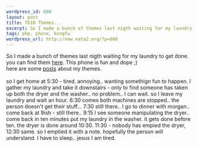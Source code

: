 ```yaml
--- 
wordpress_id: 688
layout: post
title: T610 Themes...
excerpt: So I made a bunch of themes last nigth waiting for my laundry to get done. you can find them here. This phone is fun and dope ;)here are some posts about my themes.so I get home at 5:30 - tired. annoying.. wanting somethign fun to happen. I ga...
tags: php, phone, kungfu
wordpress_url: http://new.nata2.org/?p=688
---
```

So I made a bunch of themes last nigth waiting for my laundry to get done. you can find them <a href="http://ironkungfu.com/wiki/index.php/t610%20themes">here</a>. This phone is fun and dope ;)<br/>here are some <a href="http://www.esato.com/board/viewtopic.php?topic=44482&forum=29">posts</a> about my themes.<br/><br/>so I get home at 5:30 - tired. annoying.. wanting somethign fun to happen. I gather my laundry and take it downstairs - only to find someone has taken up both the dryer and the washer.. no problem.. I can wait. so I leave my laundry and wait an hour. 6:30 comes both machines are stopped.. the person doesn't get their stuff... 7:30 still there.. I go to dinner with morgan.. come back at 9ish - still there.. 9:15 I see someone manipulating the dryer.. come back in ten minutes put my laundry in the washer. it gets done before ten. the dryer is done around 10:30. 11:30 - nobody has empied the dryer, 12:30 same. so I emptied it with a note. hopefully the person will understand. I have to sleep.. jesus I am tired. 

